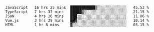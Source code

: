 
<!--
**xy406043/xy406043** is a ✨ _special_ ✨ repository because its `README.md` (this file) appears on your GitHub profile.

Here are some ideas to get you started:

- 🔭 I’m currently working on ...
- 🌱 I’m currently learning ...
- 👯 I’m looking to collaborate on ...
- 🤔 I’m looking for help with ...
- 💬 Ask me about ...
- 📫 How to reach me: ...
- 😄 Pronouns: ...
- ⚡ Fun fact: ...
-->

<!--START_SECTION:waka-->
```text
JavaScript   16 hrs 25 mins  ███████████▒░░░░░░░░░░░░░   45.53 % 
TypeScript   7 hrs 37 mins   █████▒░░░░░░░░░░░░░░░░░░░   21.15 % 
JSON         4 hrs 16 mins   ███░░░░░░░░░░░░░░░░░░░░░░   11.86 % 
Vue.js       3 hrs 39 mins   ██▓░░░░░░░░░░░░░░░░░░░░░░   10.14 % 
HTML         1 hr 8 mins     ▓░░░░░░░░░░░░░░░░░░░░░░░░   03.15 % 
```
<!--END_SECTION:waka-->
